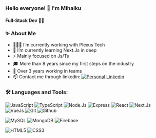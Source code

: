 ### Hello everyone! 👋 I'm Mihaiku
#### Full-Stack Dev 👨‍💻

### ✨ About Me

-   👨🏽‍💻 I’m currently working with Plexus Tech
-   🌱 I’m currently learning Next.Js in deep
-   ⚡ Mainly focused on Js/Ts
-   🎓 More than 8 years since my first steps on the industry
-   👯 Over 3 years working in teams
-   📫 Contact me through linkedin: <a href="https://www.linkedin.com/in/jlbaquerinrojo/">![Personal Linkedin](https://img.shields.io/badge/Linkedin-blue?style=social&logo=Linkedin&link=https%3A%2F%2Fwww.linkedin.com%2Fin%2Fjlbaquerinrojo%2F)</a>

### 🛠️ Languages and Tools:
![JavaScript](https://img.shields.io/badge/JavaScript-grey?style=for-the-badge&logo=javascript)
![TypeScript](https://img.shields.io/badge/TypeScript-grey?style=for-the-badge&logo=TypeScript)
![Node.Js](https://img.shields.io/badge/NodeJs-grey?style=for-the-badge&logo=Node.js)
![Express](https://img.shields.io/badge/Express-grey?style=for-the-badge&logo=Express)
![React](https://img.shields.io/badge/React-grey?style=for-the-badge&logo=React)
![Next.Js](https://img.shields.io/badge/Next.Js-grey?style=for-the-badge&logo=Next.js)
![VueJs](https://img.shields.io/badge/Vue.Js-grey?style=for-the-badge&logo=Vue.js)
![Git](https://img.shields.io/badge/Git-grey?style=for-the-badge&logo=Git)
![Github](https://img.shields.io/badge/Github-grey?style=for-the-badge&logo=Github)


![MySQL](https://img.shields.io/badge/MySQL-%235b9b63?style=for-the-badge&logo=MySQL)
![MongoDB](https://img.shields.io/badge/MongoDB-%235b9b63?style=for-the-badge&logo=MongoDb&logoColor=black)
![Firebase](https://img.shields.io/badge/FireBase-%235b9b63?style=for-the-badge&logo=firebase)

![HTML5](https://img.shields.io/badge/HTML-white?style=for-the-badge&logo=html5)
![CSS3](https://img.shields.io/badge/css3-white?style=for-the-badge&logo=CSS3&logoColor=black)



<!--
**iMihaiku/iMihaiku** is a ✨ _special_ ✨ repository because its `README.md` (this file) appears on your GitHub profile.

Here are some ideas to get you started:

- 🔭 I’m currently working on ...
- 🌱 I’m currently learning ...
- 👯 I’m looking to collaborate on ...
- 🤔 I’m looking for help with ...
- 💬 Ask me about ...
- 📫 How to reach me: ...
- 😄 Pronouns: ...
- ⚡ Fun fact: ...
-->
